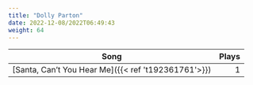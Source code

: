 ```yaml
---
title: "Dolly Parton"
date: 2022-12-08/2022T06:49:43
weight: 64
---
```




 Song | Plays 
----- | -----:
[Santa, Can’t You Hear Me]({{< ref 't192361761'>}}) | 1
